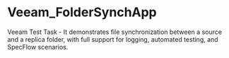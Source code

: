 # Veeam_FolderSynchApp
Veeam Test Task - It demonstrates file synchronization between a source and a replica folder, with full support for logging, automated testing, and SpecFlow scenarios.
